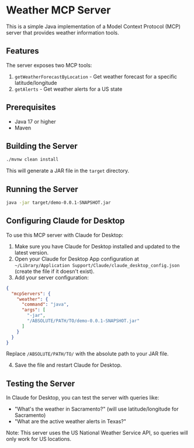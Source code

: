 # Weather MCP Server

This is a simple Java implementation of a Model Context Protocol (MCP) server that provides weather information tools.

## Features

The server exposes two MCP tools:

1. `getWeatherForecastByLocation` - Get weather forecast for a specific latitude/longitude
2. `getAlerts` - Get weather alerts for a US state

## Prerequisites

- Java 17 or higher
- Maven

## Building the Server

```bash
./mvnw clean install
```

This will generate a JAR file in the `target` directory.

## Running the Server

```bash
java -jar target/demo-0.0.1-SNAPSHOT.jar
```

## Configuring Claude for Desktop

To use this MCP server with Claude for Desktop:

1. Make sure you have Claude for Desktop installed and updated to the latest version.
2. Open your Claude for Desktop App configuration at `~/Library/Application Support/Claude/claude_desktop_config.json` (create the file if it doesn't exist).
3. Add your server configuration:

```json
{
  "mcpServers": {
    "weather": {
      "command": "java",
      "args": [
        "-jar",
        "/ABSOLUTE/PATH/TO/demo-0.0.1-SNAPSHOT.jar"
      ]
    }
  }
}
```

Replace `/ABSOLUTE/PATH/TO/` with the absolute path to your JAR file.

4. Save the file and restart Claude for Desktop.

## Testing the Server

In Claude for Desktop, you can test the server with queries like:

- "What's the weather in Sacramento?" (will use latitude/longitude for Sacramento)
- "What are the active weather alerts in Texas?"

Note: This server uses the US National Weather Service API, so queries will only work for US locations.
